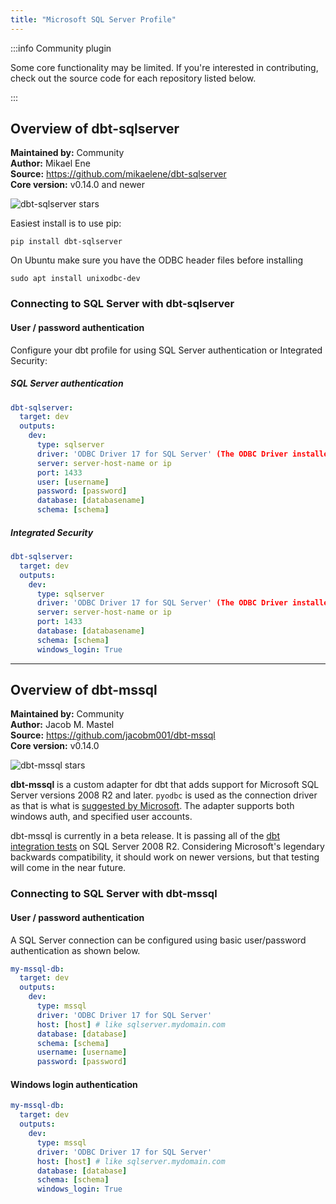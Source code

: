 ```yaml
---
title: "Microsoft SQL Server Profile"
---
```


:::info Community plugin

Some core functionality may be limited. If you're interested in contributing, check out the source code for each repository listed below.

:::

## Overview of dbt-sqlserver
**Maintained by:** Community      
**Author:** Mikael Ene    
**Source:** https://github.com/mikaelene/dbt-sqlserver    
**Core version:** v0.14.0 and newer    

![dbt-sqlserver stars](https://img.shields.io/github/stars/mikaelene/dbt-sqlserver?style=for-the-badge)

Easiest install is to use pip:

    pip install dbt-sqlserver

On Ubuntu make sure you have the ODBC header files before installing

    sudo apt install unixodbc-dev

### Connecting to SQL Server with **dbt-sqlserver**

#### User / password authentication

Configure your dbt profile for using SQL Server authentication or Integrated Security:

##### SQL Server authentication
```yaml
dbt-sqlserver:
  target: dev
  outputs:
    dev:
      type: sqlserver
      driver: 'ODBC Driver 17 for SQL Server' (The ODBC Driver installed on your system)
      server: server-host-name or ip
      port: 1433
      user: [username]
      password: [password]
      database: [databasename]
      schema: [schema]
```

##### Integrated Security
```yaml
dbt-sqlserver:
  target: dev
  outputs:
    dev:
      type: sqlserver
      driver: 'ODBC Driver 17 for SQL Server' (The ODBC Driver installed on your system)
      server: server-host-name or ip
      port: 1433
      database: [databasename]
      schema: [schema]
      windows_login: True
```



------------------------------------------------------------

## Overview of dbt-mssql

**Maintained by:** Community      
**Author:** Jacob M. Mastel    
**Source:** https://github.com/jacobm001/dbt-mssql    
**Core version:** v0.14.0     

![dbt-mssql stars](https://img.shields.io/github/stars/jacobm001/dbt-mssql?style=for-the-badge)

**dbt-mssql** is a custom adapter for dbt that adds support for Microsoft SQL Server versions 2008 R2 and later. `pyodbc` is used as the connection driver as that is what is [suggested by Microsoft](https://docs.microsoft.com/en-us/sql/connect/python/python-driver-for-sql-server). The adapter supports both windows auth, and specified user accounts.

dbt-mssql is currently in a beta release. It is passing all of the [dbt integration tests](https://github.com/fishtown-analytics/dbt-integration-tests/) on SQL Server 2008 R2. Considering Microsoft's legendary backwards compatibility, it should work on newer versions, but that testing will come in the near future.

### Connecting to SQL Server with **dbt-mssql**

#### User / password authentication

A SQL Server connection can be configured using basic user/password authentication as shown below.

<File name='profiles.yml'>

```yaml
my-mssql-db:
  target: dev
  outputs:
    dev:
      type: mssql
      driver: 'ODBC Driver 17 for SQL Server'
      host: [host] # like sqlserver.mydomain.com
      database: [database]
      schema: [schema]
      username: [username]
      password: [password]
```

</File>

#### Windows login authentication

<File name='profiles.yml'>

```yaml
my-mssql-db:
  target: dev
  outputs:
    dev:
      type: mssql
      driver: 'ODBC Driver 17 for SQL Server'
      host: [host] # like sqlserver.mydomain.com
      database: [database]
      schema: [schema]
      windows_login: True
```

</File>
